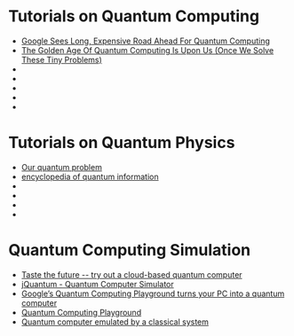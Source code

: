 
# Tutorials on Quantum Computing
* [Google Sees Long, Expensive Road Ahead For Quantum Computing](http://www.theplatform.net/2015/07/22/google-sees-long-expensive-road-ahead-for-quantum-computing/)
* [The Golden Age Of Quantum Computing Is Upon Us (Once We Solve These Tiny Problems)](http://www.fastcompany.com/3045708/big-tiny-problems-for-quantum-computing)
* []()
* []()
* []()
* []()
* []()

# Tutorials on Quantum Physics
* [Our quantum problem](http://aeon.co/magazine/science/our-quantum-reality-problem/)
* [encyclopedia of quantum information](http://www.quantiki.org/wiki/Main_Page)
* []()
* []()
* []()
* []()

# Quantum Computing Simulation
* [Taste the future -- try out a cloud-based quantum computer](http://betanews.com/2013/09/06/taste-the-future-try-out-a-cloud-based-quantum-computer/)
* [jQuantum - Quantum Computer Simulator](http://jquantum.sourceforge.net/)
* [Google’s Quantum Computing Playground turns your PC into a quantum computer](http://www.extremetech.com/extreme/182913-googles-quantum-computing-playground-turns-your-pc-into-a-quantum-computer)
* [Quantum Computing Playground](http://www.quantumplayground.net/#/home)
* [Quantum computer emulated by a classical system](http://phys.org/news/2015-05-quantum-emulated-classical.html)

